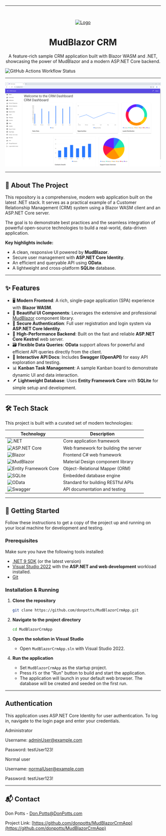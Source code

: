 ﻿---

<br/>
<p align="center">
  <a href="https://github.com/donpotts/MudBlazorCrmApp">
    <img src="https://avatars.githubusercontent.com/u/1085058?v=4" alt="Logo" width="80" height="80">
  </a>

  <h1 align="center">MudBlazor CRM</h1>

  <p align="center">
    A feature-rich sample CRM application built with Blazor WASM and .NET, showcasing the power of MudBlazor and a modern ASP.NET Core backend.
    <br />
  </p>
</p>

![GitHub Actions Workflow Status](https://img.shields.io/github/actions/workflow/status/donpotts/MudBlazorCrmApp/MudBlazorCrmApp.yml?logo=github&style=for-the-badge)

---

![MudBlazor CRM](./MudBlazorCrmApp/Assets/MudBlazorCRM.png)

---

## 🚀 About The Project

This repository is a comprehensive, modern web application built on the latest .NET stack. It serves as a practical example of a Customer Relationship Management (CRM) system using a Blazor WASM client and an ASP.NET Core server.

The goal is to demonstrate best practices and the seamless integration of powerful open-source technologies to build a real-world, data-driven application.

**Key highlights include:**
*   A clean, responsive UI powered by **MudBlazor**.
*   Secure user management with **ASP.NET Core Identity**.
*   An efficient and queryable API using **OData**.
*   A lightweight and cross-platform **SQLite** database.

---

## ✨ Features

*   🖥️ **Modern Frontend**: A rich, single-page application (SPA) experience with **Blazor WASM**.
*   🎨 **Beautiful UI Components**: Leverages the extensive and professional [MudBlazor](https://mudblazor.com/) component library.
*   🔐 **Secure Authentication**: Full user registration and login system via **ASP.NET Core Identity**.
*   🚀 **High-Performance Backend**: Built on the fast and reliable **ASP.NET Core Kestrel** web server.
*   🗃️ **Flexible Data Queries**: **OData** support allows for powerful and efficient API queries directly from the client.
*   📝 **Interactive API Docs**: Includes **Swagger (OpenAPI)** for easy API exploration and testing.
*   📊 **Kanban Task Management**: A sample Kanban board to demonstrate dynamic UI and data interaction.
*   🪶 **Lightweight Database**: Uses **Entity Framework Core** with **SQLite** for simple setup and development.

---

## 🛠️ Tech Stack

This project is built with a curated set of modern technologies:

| Technology                                                                                           | Description                              |
| ---------------------------------------------------------------------------------------------------- | ---------------------------------------- |
| ![.NET](https://img.shields.io/badge/.NET-512BD4?logo=dotnet)                                         | Core application framework               |
| ![ASP.NET Core](https://img.shields.io/badge/ASP.NET_Core-512BD4?logo=dotnet)                         | Web framework for building the server    |
| ![Blazor](https://img.shields.io/badge/Blazor-512BD4?logo=blazor)                                     | Frontend C# web framework                |
| ![MudBlazor](https://img.shields.io/badge/MudBlazor-1E88E5?logo=M&logoColor=fff)                      | Material Design component library        |
| ![Entity Framework Core](https://img.shields.io/badge/EF_Core-512BD4?logo=entityframework)           | Object-Relational Mapper (ORM)           |
| ![SQLite](https://img.shields.io/badge/SQLite-003B57?logo=sqlite&logoColor=white)                     | Embedded database engine                 |
| ![OData](https://img.shields.io/badge/OData-F26825?logo=odata&logoColor=white)                        | Standard for building RESTful APIs       |
| ![Swagger](https://img.shields.io/badge/Swagger-85EA2D?logo=swagger&logoColor=black)                  | API documentation and testing            |

---

## 🏁 Getting Started

Follow these instructions to get a copy of the project up and running on your local machine for development and testing.

### Prerequisites

Make sure you have the following tools installed:

*   [.NET 9 SDK](https://dotnet.microsoft.com/download/dotnet/9.0) (or the latest version)
*   [Visual Studio 2022](https://visualstudio.microsoft.com/vs/) with the **ASP.NET and web development** workload installed.
*   [Git](https://git-scm.com/)

### Installation & Running

1.  **Clone the repository**
    ```sh
    git clone https://github.com/donpotts/MudBlazorCrmApp.git
    ```

2.  **Navigate to the project directory**
    ```sh
    cd MudBlazorCrmApp
    ```

3.  **Open the solution in Visual Studio**
    *   Open `MudBlazorCrmApp.sln` with Visual Studio 2022.

4.  **Run the application**
    *   Set `MudBlazorCrmApp` as the startup project.
    *   Press `F5` or the "Run" button to build and start the application.
    *   The application will launch in your default web browser. The database will be created and seeded on the first run.

---

## Authentication

This application uses ASP.NET Core Identity for user authentication. To log in, navigate to the login page and enter your credentials.

Administrator

Username: adminUser@example.com

Password: testUser123!

Normal user

Username: normalUser@example.com

Password: testUser123!

---

## 📬 Contact

Don Potts - Don.Potts@DonPotts.com

Project Link: [https://github.com/donpotts/MudBlazorCrmApp](https://github.com/donpotts/MudBlazorCrmApp)